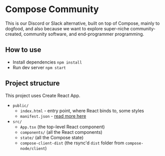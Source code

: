 # Compose Community

This is our Discord or Slack alternative, built on top of Compose, mainly to dogfood, and also because we want to explore super-niche community-created, community software, and end-programmer programming.

## How to use

- Install dependencies `npm install`
- Run dev server `npm start`

## Project structure

This project uses Create React App.

- `public/`
  - `index.html` - entry point, where React binds to, some styles
  - `manifest.json` - [read more here](https://developer.mozilla.org/en-US/docs/Mozilla/Add-ons/WebExtensions/manifest.json)
- `src/`
  - `App.tsx` (the top-level React component)
  - `components/` (all the React components)
  - `state/` (all the Compose state)
  - `compose-client-dist` (the rsync'd `dist` folder from `compose-node/client`)
